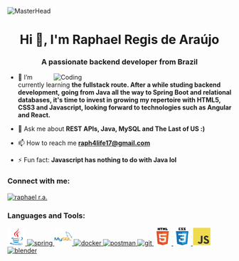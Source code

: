 ![MasterHead](https://marketplace.canva.com/EAFUJKqqVZo/1/0/1600w/canva-black-and-white-playful-fun-simple-inspirational-quote-desktop-wallpaper-X37zAT_gATE.jpg)
<h1 align="center">Hi 👋, I'm Raphael Regis de Araújo</h1>
<h3 align="center">A passionate backend developer from Brazil</h3>
<img align="right" alt="Coding" width="400" src="https://tasbihdigital.com/wp-content/uploads/2022/07/White-Aesthetic-For-Computer-Wallpaper.jpg">

- 🌱 I’m currently learning **the fullstack route. After a while studing backend development, going from Java all the way to Spring Boot and relational databases, it's time to invest in growing my repertoire with HTML5, CSS3 and Javascript, looking forward to technologies such as Angular and React.**

- 💬 Ask me about **REST APIs, Java, MySQL and The Last of US :)**

- 📫 How to reach me **raph4life17@gmail.com**

- ⚡ Fun fact: **Javascript has nothing to do with Java lol**

<h3 align="left">Connect with me:</h3>
<p align="left">
<a href="https://www.linkedin.com/in/raphaelregisdearaujo" target="blank"><img align="center" src="https://raw.githubusercontent.com/rahuldkjain/github-profile-readme-generator/master/src/images/icons/Social/linked-in-alt.svg" alt="raphael r.a." height="30" width="40" /></a>
</p>

<h3 align="left">Languages and Tools:</h3>
<p align="left"> <a href="https://www.java.com" target="_blank" rel="noreferrer"> <img src="https://raw.githubusercontent.com/devicons/devicon/master/icons/java/java-original.svg" alt="java" width="40" height="40"/> </a>
  <a href="https://spring.io/" target="_blank" rel="noreferrer"> <img src="https://www.vectorlogo.zone/logos/springio/springio-icon.svg" alt="spring" width="40" height="40"/> </a>
  <a href="https://www.mysql.com/" target="_blank" rel="noreferrer"> <img src="https://raw.githubusercontent.com/devicons/devicon/master/icons/mysql/mysql-original-wordmark.svg" alt="mysql" width="40" height="40"/> </a>
  <a href="https://www.docker.com/" target="_blank" rel="noreferrer"> <img src="https://www.vectorlogo.zone/logos/docker/docker-tile.svg" alt="docker" width="40" height="40"/> </a>
  <a href="https://postman.com" target="_blank" rel="noreferrer"> <img src="https://www.vectorlogo.zone/logos/getpostman/getpostman-icon.svg" alt="postman" width="40" height="40"/> </a>
  <a href="https://git-scm.com/" target="_blank" rel="noreferrer"> <img src="https://www.vectorlogo.zone/logos/git-scm/git-scm-icon.svg" alt="git" width="40" height="40"/> </a>
  <a href="https://www.w3.org/html/" target="_blank" rel="noreferrer"> <img src="https://raw.githubusercontent.com/devicons/devicon/master/icons/html5/html5-original-wordmark.svg" alt="html5" width="40" height="40"/> </a>
  <a href="https://www.w3schools.com/css/" target="_blank" rel="noreferrer"> <img src="https://raw.githubusercontent.com/devicons/devicon/master/icons/css3/css3-original-wordmark.svg" alt="css3" width="40" height="40"/> </a> 
  <a href="https://developer.mozilla.org/en-US/docs/Web/JavaScript" target="_blank" rel="noreferrer"> <img src="https://raw.githubusercontent.com/devicons/devicon/master/icons/javascript/javascript-original.svg" alt="javascript" width="40" height="40"/> </a>
  <a href="https://www.blender.org/" target="_blank" rel="noreferrer"> <img src="https://download.blender.org/branding/community/blender_community_badge_white.svg" alt="blender" width="40" height="40"/> </a> </p>
